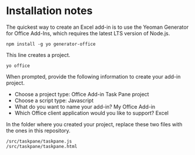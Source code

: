 <h1>Installation notes</h1>

<p>The quickest way to create an Excel add-in is to use the Yeoman Generator for Office Add-Ins, which requires the latest LTS version of Node.js.</p>

````
npm install -g yo generator-office
````

<p>This line creates a project.</p>

````
yo office
````

<p>When prompted, provide the following information to create your add-in project.</p>
<ul>
<li>Choose a project type: Office Add-in Task Pane project</li>
<li>Choose a script type: Javascript</li>
<li>What do you want to name your add-in? My Office Add-in</li>
<li>Which Office client application would you like to support? Excel</li>
</ul>

<p>In the folder where you created your project, replace these two files with the ones in this repository.</p>

````
/src/taskpane/taskpane.js
/src/taskpane/taskpane.html
````
